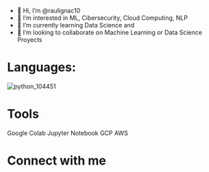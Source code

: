 - 👋 Hi, I’m @raulignac10
- 👀 I’m interested in ML, Cibersecurity, Cloud Computing, NLP
- 🌱 I’m currently learning Data Science and 
- 💞️ I’m looking to collaborate on Machine Learning or Data Science Proyects

# Languages:
![python_104451](https://user-images.githubusercontent.com/97913559/157898076-d4a573fc-0fe8-4cf4-ae53-9dd705b996fb.png)

# Tools

Google Colab
Jupyter Notebook
GCP
AWS

# Connect with me

<!---
raulignac10/raulignac10 is a ✨ special ✨ repository because its `README.md` (this file) appears on your GitHub profile.
You can click the Preview link to take a look at your changes.
--->
